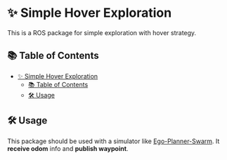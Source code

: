 # ✨ Simple Hover Exploration

This is a ROS package for simple exploration with hover strategy.

## 📚 Table of Contents

- [✨ Simple Hover Exploration](#-simple-hover-exploration)
  - [📚 Table of Contents](#-table-of-contents)
  - [🛠️ Usage](#️-usage)

## 🛠️ Usage

This package should be used with a simulator like [Ego-Planner-Swarm](https://github.com/ZJU-FAST-Lab/ego-planner-swarm.git). It **receive odom** info and **publish waypoint**.